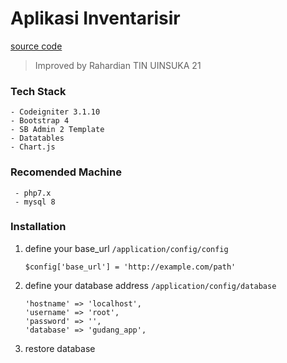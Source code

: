# Aplikasi Inventarisir<br/>
[source code](https://github.com/arfandotid/ci_pengadaan_barang)
>Improved by Rahardian TIN UINSUKA 21

### Tech Stack
    - Codeigniter 3.1.10
    - Bootstrap 4
    - SB Admin 2 Template
    - Datatables
    - Chart.js

### Recomended Machine
     - php7.x
     - mysql 8

### Installation
1. define your base_url `/application/config/config`
    ```
    $config['base_url'] = 'http://example.com/path'
    ```
2. define your database address `/application/config/database`
    ```
    'hostname' => 'localhost',
	'username' => 'root',
	'password' => '',
	'database' => 'gudang_app',
    ```
3. restore database
